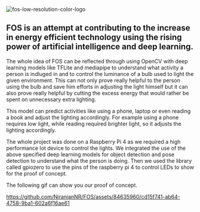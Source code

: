 
![fos-low-resolution-color-logo](https://github.com/NiranjanNR/FOS/assets/84635960/c35645f2-4f38-47b8-b077-ce42de66da05)

## FOS is an attempt at contributing to the increase in energy efficient technology using the rising power of artificial intelligence and deep learning.

The whole idea of FOS can be reflected through using OpenCV with deep learning models like TFLite and mediapipe to understand what activity 
a person is indluged in and to control the luminance of a bulb used to light the given environment. This can not only prove really helpful 
to the person using the bulb and save him efforts in adjusting the light himself but it can also prove really helpful by cutting the excess
energy that would rather be spent on unnecessary extra lighting. 

This model can predict activities like using a phone, laptop or even reading a book and adjust the lighting accordingly. For example using a
phone requires low light, while reading required brighter light, so it adjusts the lighting accordingly.

The whole project was done on a Raspberry Pi 4 as we required a high performance Iot device to control the lights. We integrated the use of
the above specified deep learning models for object detection and pose detection to understand what the person is doing. Then we used the 
library called gpiozero to use the pins of the raspberry pi 4 to control LEDs to show for the proof of concept.

The following gif can show you our proof of concept.

https://github.com/NiranjanNR/FOS/assets/84635960/cd15f741-ab64-4758-9ba1-602a6f16ae61

